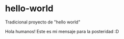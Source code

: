 # hello-world
Tradicional proyecto de "hello world"

Hola humanos!
Este es mi mensaje para la posteridad :D
